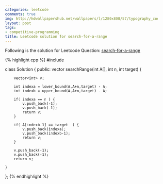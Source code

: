 ```yaml
---
categories: leetcode
comments: true
img: http://hdwallpapershub.net/wallpapers/l/1280x800/57/typography_code_javascript_black_background_programmer_syntax_1280x800_56614.jpg
layout: post
tags:
- competitive-programming
title: Leetcode solution for search-for-a-range
---
```


Following is the solution for Leetcode Question: [search-for-a-range](https://leetcode.com/problems/search-for-a-range/)

{% highlight cpp %}
#include <algorithm>

class Solution {
public:
    vector<int> searchRange(int A[], int n, int target) {
        
        vector<int> v;
        
        int indexa = lower_bound(A,A+n,target) - A;
        int indexb = upper_bound(A,A+n,target) - A;
		
		if( indexa == n ) {
			v.push_back(-1);
			v.push_back(-1);
			return v;
		}
		
		if( A[indexb-1] == target  ) {
			v.push_back(indexa);
			v.push_back(indexb-1);
			return v;
		}
		
		v.push_back(-1);
        v.push_back(-1);
        return v;
		
    }
};
{% endhighlight %}